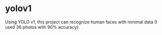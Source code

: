 # yolov1

Using YOLO v1, this project can recognize human faces with minimal data (I used 36 photos with 90% accuracy). 
